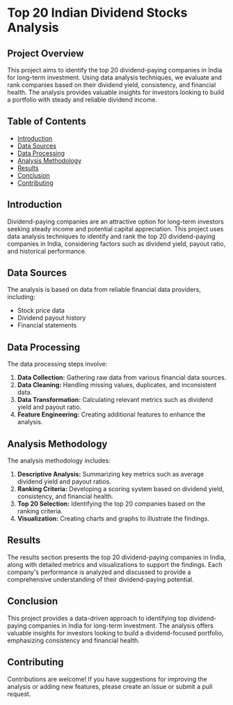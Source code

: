 # Top 20 Indian Dividend Stocks Analysis

## Project Overview

This project aims to identify the top 20 dividend-paying companies in India for long-term investment. Using data analysis techniques, we evaluate and rank companies based on their dividend yield, consistency, and financial health. The analysis provides valuable insights for investors looking to build a portfolio with steady and reliable dividend income.

## Table of Contents

- [Introduction](#introduction)
- [Data Sources](#data-sources)
- [Data Processing](#data-processing)
- [Analysis Methodology](#analysis-methodology)
- [Results](#results)
- [Conclusion](#conclusion)
- [Contributing](#contributing)

## Introduction

Dividend-paying companies are an attractive option for long-term investors seeking steady income and potential capital appreciation. This project uses data analysis techniques to identify and rank the top 20 dividend-paying companies in India, considering factors such as dividend yield, payout ratio, and historical performance.

## Data Sources

The analysis is based on data from reliable financial data providers, including:

- Stock price data
- Dividend payout history
- Financial statements

## Data Processing

The data processing steps involve:

1. **Data Collection:** Gathering raw data from various financial data sources.
2. **Data Cleaning:** Handling missing values, duplicates, and inconsistent data.
3. **Data Transformation:** Calculating relevant metrics such as dividend yield and payout ratio.
4. **Feature Engineering:** Creating additional features to enhance the analysis.

## Analysis Methodology

The analysis methodology includes:

1. **Descriptive Analysis:** Summarizing key metrics such as average dividend yield and payout ratios.
2. **Ranking Criteria:** Developing a scoring system based on dividend yield, consistency, and financial health.
3. **Top 20 Selection:** Identifying the top 20 companies based on the ranking criteria.
4. **Visualization:** Creating charts and graphs to illustrate the findings.

## Results

The results section presents the top 20 dividend-paying companies in India, along with detailed metrics and visualizations to support the findings. Each company's performance is analyzed and discussed to provide a comprehensive understanding of their dividend-paying potential.

## Conclusion

This project provides a data-driven approach to identifying top dividend-paying companies in India for long-term investment. The analysis offers valuable insights for investors looking to build a dividend-focused portfolio, emphasizing consistency and financial health.



## Contributing

Contributions are welcome! If you have suggestions for improving the analysis or adding new features, please create an issue or submit a pull request.
